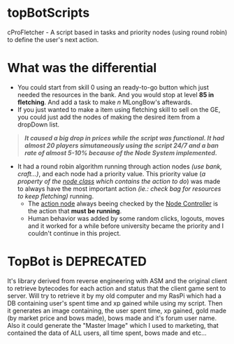 # topBotScripts
cProFletcher - A script based in tasks and priority nodes (using round robin) to define the user's next action. 

# What was the differential
  - You could start from skill 0 using an ready-to-go button which just needed the resources in the bank. And you would stop at level **85 in fletching**. And add a task to make *n* MLongBow's aftewards.
  - If you just wanted to make a item using fletching skill to sell on the GE, you could just add the nodes of making the desired item from a dropDown list. 
  > _**It caused a big drop in prices while the script was functional. It had almost 20 players simutaneously using the script 24/7 and a ban rate of almost 5-10% because of the Node System implemented.**_
  - It had a round robin algorithm running through action nodes _(use bank, craft...)_, and each node had a priority value.
  This priority value (_a property of the [node class](https://github.com/amrm121/OSRStopBot/blob/master/cProFletcher/src/control/Node.java) which contains the action to do_) was made to always have the most important action _(ie.: check bag for resources to keep fletching)_ running.
    - The [action node](https://github.com/amrm121/OSRStopBot/tree/master/cProFletcher/src/scriptNodes) always beeing checked by the [Node Controller](https://github.com/amrm121/OSRStopBot/blob/master/cProFletcher/src/control/Controller.java) is the action that **must be running**. 
    - Human behavior was added by some random clicks, logouts, moves and it worked for a while before university became the priority and I couldn't continue in this project.

# TopBot is DEPRECATED
It's library derived from reverse engineering with ASM and the original client to retrieve bytecodes for each action and status that the client game sent to server.
Will try to retrieve it by my old computer and my RasPi which had a DB containing user's spent time and xp gained while using my script. Then it generates an image containing, the user spent time, xp gained, gold made (by market price and bows made), bows made and it's forum user name. Also it could generate the "Master Image" which I used to marketing, that contained the data of ALL users, all time spent, bows made and etc...
